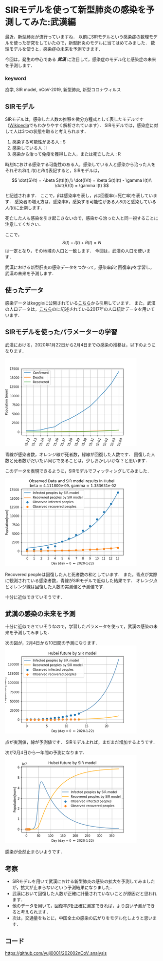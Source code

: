 SIRモデルを使って新型肺炎の感染を予測してみた:武漢編
===

最近，新型肺炎が流行っていますね．
以前にSIRモデルという感染症の数理モデルを使った研究をしていたので，新型肺炎のモデルに当てはめてみました．
数理モデルを使うと，感染症の未来を予測できます．

今回は，発生の中心である ***武漢*** に注目して，感染症のモデル化と感染症の未来を予測します．


### keyword
疫学, SIR model, nCoV-2019, 新型肺炎, 新型コロナウィルス

## SIRモデル
SIRモデルは，感染した人数の推移を微分方程式として表したモデルです（[Wikipedia](https://ja.wikipedia.org/wiki/SIRモデル)でもわかりやすく解析されています）． 
SIRモデルでは，感染症に対して人は3つの状態を取ると考えられます．

1. 感染する可能性がある人 : S
2. 感染している人：I
3. 感染から治って免疫を獲得した人，または死亡した人 : R

時刻$t$における感染する可能性のある人，感染している人と感染から治った人をそれぞれ$S(t), I(t)$と$R(t)$表記すると，SIRモデルは，

$$
\dot{S}(t) = -\beta S(t)I(t),\\
\dot{I}(t) = \beta S(t)I(t) - \gamma I(t)\\
\dot{R}(t) = \gamma I(t)
$$

と記述されます．
ここで，$\beta$は感染率を表し，$\gamma$は回復率(+死亡率)を表しています．
感染者の増え方は，感染率$\beta$，感染する可能性がある人$S(t)$と感染している人$I(t)$に比例します．

死亡した人も感染を引き起こさないので，感染から治った人と同一視することに注意してください．

ここで， 
$$
S(t) + I(t) + R(t) = N
$$
は一定となり，その地域の人口と一致します．
今回は，武漢の人口を使います．

武漢における新型肝炎の感染データをつかって，感染率$\beta$と回復率$\gamma$を学習し，武漢の未来を予測します．
## 使ったデータ

感染データはkaggleに公開されている[こちら](https://www.kaggle.com/sudalairajkumar/novel-corona-virus-2019-dataset/data)から引用しています．
また，武漢の人口データは，[こちら](https://en.wikipedia.org/wiki/List_of_Chinese_administrative_divisions_by_population)のに記述されている2017年の人口統計データを用いています．

## SIRモデルを使ったパラメーターの学習

武漢における，2020年1月22日から2月4日までの感染の推移は，以下のようになります．

![img1](../sample_img/Hubei_time_dose.png)


青線が感染者数，オレンジ線が死者数，緑線が回復した人数です．
回復した人数と死者数がだいたい同じであることは，少しおかしいかな？と思います．


このデータを表現できるように，SIRモデルでフィッティングしてみました．

![img2](../sample_img/SIR_model_Hubei.png)

Recovered peopleは回復した人と死者数の和としています．
また，青点が実際に観測されている感染者数，青線がSIRモデルで近似した結果です．
オレンジ点とオレンジ線は回復した人数の実測値と予測値です．

十分に近似できていそうです．


## 武漢の感染の未来を予測

十分に近似できていそうなので，学習したパラメータを使って，武漢の感染の未来を予測してみました．

次の図が，2月4日から10日間の予測になります．
![img3](../sample_img/Hubei_10days_future.png)

点が実測値，線が予測値です．
SIRモデルよれば，まだまだ増加するようです．

次が2月4日から一年間の予測になります．
![img4](../sample_img/Hubei_365days_future.png)

感染が全然止まらいようです．

## 考察

- SIRモデルを用いて武漢における新型肺炎の感染の拡大を予測してみましたが，拡大が止まらないという予測結果になりました．
- 武漢において回復した人数が正確に計量されていないことが原因だと思われます．
- 他のデータを用いて，回復率$\beta$を正確に測定できれば，より良い予測ができると考えられます．
- 次は，交通量をもとに，中国全土の感染の広がりをモデル化しようと思います．

## コード

https://github.com/yuji0001/202002nCoV_analysis